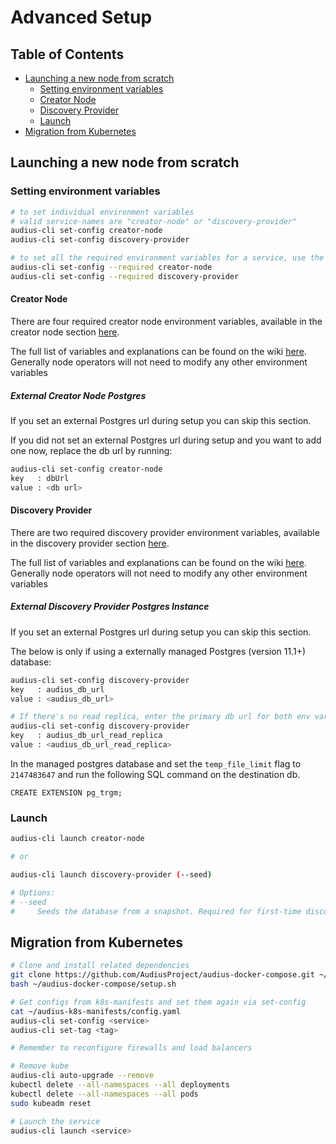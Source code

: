 # Advanced Setup

## Table of Contents
- [Launching a new node from scratch](#launching-a-new-node-from-scratch)
  - [Setting environment variables](#setting-environment-variables)
  - [Creator Node](#creator-node)
  - [Discovery Provider](#discovery-provider)
  - [Launch](#launch)
- [Migration from Kubernetes](#migration-from-kubernetes)
## Launching a new node from scratch

### Setting environment variables

```sh
# to set individual environment variables
# valid service-names are "creator-node" or "discovery-provider"
audius-cli set-config creator-node
audius-cli set-config discovery-provider

# to set all the required environment variables for a service, use the --required flag
audius-cli set-config --required creator-node
audius-cli set-config --required discovery-provider
```

#### Creator Node
There are four required creator node environment variables, available in the creator node section [here](README.md#creator-node).

The full list of variables and explanations can be found on the wiki [here](https://github.com/AudiusProject/audius-protocol/wiki/Content-Node:-Configuration-Details#required-environment-variables). Generally node operators will not need to modify any other environment variables

##### External Creator Node Postgres
If you set an external Postgres url during setup you can skip this section.

If you did not set an external Postgres url during setup and you want to add one now, replace the db url by running:
```sh
audius-cli set-config creator-node
key   : dbUrl
value : <db url>
```

#### Discovery Provider
There are two required discovery provider environment variables, available in the discovery provider section [here](README.md#discovery-provider).

The full list of variables and explanations can be found on the wiki [here](https://github.com/AudiusProject/audius-protocol/wiki/Discovery-Node:-Configuration-Details#required-environment-variables). Generally node operators will not need to modify any other environment variables


##### External Discovery Provider Postgres Instance
If you set an external Postgres url during setup you can skip this section.

The below is only if using a externally managed Postgres (version 11.1+) database:

```sh
audius-cli set-config discovery-provider
key   : audius_db_url
value : <audius_db_url>

# If there's no read replica, enter the primary db url for both env vars.
audius-cli set-config discovery-provider
key   : audius_db_url_read_replica
value : <audius_db_url_read_replica>
```


In the managed postgres database and set the `temp_file_limit` flag to `2147483647` and run the following SQL command on the destination db.
```
CREATE EXTENSION pg_trgm;
```

### Launch
```sh
audius-cli launch creator-node

# or

audius-cli launch discovery-provider (--seed)

# Options:
# --seed
#     Seeds the database from a snapshot. Required for first-time discovery setup.
```

## Migration from Kubernetes

```sh
# Clone and install related dependencies
git clone https://github.com/AudiusProject/audius-docker-compose.git ~/audius-docker-compose
bash ~/audius-docker-compose/setup.sh

# Get configs from k8s-manifests and set them again via set-config
cat ~/audius-k8s-manifests/config.yaml
audius-cli set-config <service>
audius-cli set-tag <tag>

# Remember to reconfigure firewalls and load balancers

# Remove kube
audius-cli auto-upgrade --remove
kubectl delete --all-namespaces --all deployments
kubectl delete --all-namespaces --all pods
sudo kubeadm reset

# Launch the service
audius-cli launch <service>
```
